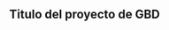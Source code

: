 ## Titulo del proyecto de GBD
<!--
## Información Personal
- **Nombre Completo:** Marcos López Pericás
- **Fecha de Nacimiento:** 25 de Octubre de 2005
- **Nacionalidad:** Española  
- **Estado Civil:** Soltero  

## Idiomas
- Español: Nativo  
- Inglés: Avanzado (C1)  

## Referencias
Disponibles a solicitud.
